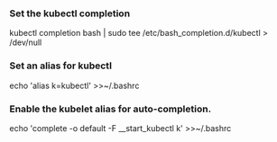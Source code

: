 ### Set the kubectl completion 
kubectl completion bash | sudo tee /etc/bash_completion.d/kubectl > /dev/null


### Set an alias for kubectl 
echo 'alias k=kubectl' >>~/.bashrc


### Enable the kubelet alias for auto-completion.
echo 'complete -o default -F __start_kubectl k' >>~/.bashrc